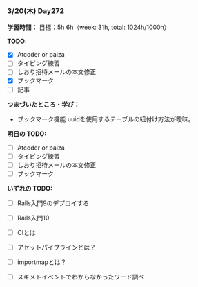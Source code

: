 ### 3/20(木) Day272

**学習時間：**
目標：5h
6h（week: 31h, total: 1024h/1000h）

**TODO:**
- [x] Atcoder or paiza
- [ ] タイピング練習
- [ ] しおり招待メールの本文修正
- [x] ブックマーク
- [ ] 記事

**つまづいたところ・学び：**
- ブックマーク機能
uuidを使用するテーブルの紐付け方法が曖昧。

**明日の TODO:**
- [ ] Atcoder or paiza
- [ ] タイピング練習
- [ ] しおり招待メールの本文修正
- [ ] ブックマーク

**いずれの TODO:**
- [ ] Rails入門9のデプロイする
- [ ] Rails入門10
- [ ] CIとは
- [ ] アセットパイプラインとは？
- [ ] importmapとは？
- [ ] スキメトイベントでわからなかったワード調べ


